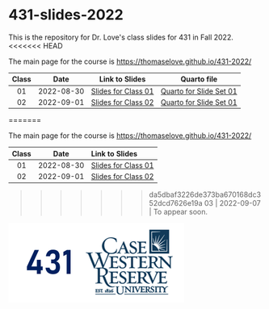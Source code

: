 # 431-slides-2022

This is the repository for Dr. Love's class slides for 431 in Fall 2022.
<<<<<<< HEAD

The main page for the course is https://thomaselove.github.io/431-2022/

Class | Date | Link to Slides | Quarto file
:---: | :---: | :------------: | :--------------:
01 | 2022-08-30 | [Slides for Class 01](https://thomaselove.github.io/431-slides-2022/class01.html) | [Quarto for Slide Set 01](class01.qmd)
02 | 2022-09-01 | [Slides for Class 02](https://thomaselove.github.io/431-slides-2022/class02.html) | [Quarto for Slide Set 01](class02.qmd)
=======

The main page for the course is https://thomaselove.github.io/431-2022/

Class | Date | Link to Slides
:---: | :---: | :----------
01 | 2022-08-30 | [Slides for Class 01](https://thomaselove.github.io/431-slides-2022/class01.html)
02 | 2022-09-01 | [Slides for Class 02](https://thomaselove.github.io/431-slides-2022/class02.html)
>>>>>>> da5dbaf3226de373ba670168dc352dcd7626e19a
03 | 2022-09-07 | To appear soon.

![](431-class-foot2.png)